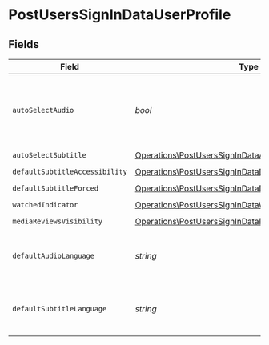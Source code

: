# PostUsersSignInDataUserProfile


## Fields

| Field                                                                                                                                    | Type                                                                                                                                     | Required                                                                                                                                 | Description                                                                                                                              | Example                                                                                                                                  |
| ---------------------------------------------------------------------------------------------------------------------------------------- | ---------------------------------------------------------------------------------------------------------------------------------------- | ---------------------------------------------------------------------------------------------------------------------------------------- | ---------------------------------------------------------------------------------------------------------------------------------------- | ---------------------------------------------------------------------------------------------------------------------------------------- |
| `autoSelectAudio`                                                                                                                        | *bool*                                                                                                                                   | :heavy_check_mark:                                                                                                                       | If the account has automatically select audio and subtitle tracks enabled                                                                | true                                                                                                                                     |
| `autoSelectSubtitle`                                                                                                                     | [Operations\PostUsersSignInDataAutoSelectSubtitle](../../Models/Operations/PostUsersSignInDataAutoSelectSubtitle.md)                     | :heavy_check_mark:                                                                                                                       | N/A                                                                                                                                      | 1                                                                                                                                        |
| `defaultSubtitleAccessibility`                                                                                                           | [Operations\PostUsersSignInDataDefaultSubtitleAccessibility](../../Models/Operations/PostUsersSignInDataDefaultSubtitleAccessibility.md) | :heavy_check_mark:                                                                                                                       | N/A                                                                                                                                      | 1                                                                                                                                        |
| `defaultSubtitleForced`                                                                                                                  | [Operations\PostUsersSignInDataDefaultSubtitleForced](../../Models/Operations/PostUsersSignInDataDefaultSubtitleForced.md)               | :heavy_check_mark:                                                                                                                       | N/A                                                                                                                                      | 1                                                                                                                                        |
| `watchedIndicator`                                                                                                                       | [Operations\PostUsersSignInDataWatchedIndicator](../../Models/Operations/PostUsersSignInDataWatchedIndicator.md)                         | :heavy_check_mark:                                                                                                                       | N/A                                                                                                                                      | 1                                                                                                                                        |
| `mediaReviewsVisibility`                                                                                                                 | [Operations\PostUsersSignInDataMediaReviewsVisibility](../../Models/Operations/PostUsersSignInDataMediaReviewsVisibility.md)             | :heavy_check_mark:                                                                                                                       | N/A                                                                                                                                      | 1                                                                                                                                        |
| `defaultAudioLanguage`                                                                                                                   | *string*                                                                                                                                 | :heavy_check_mark:                                                                                                                       | The preferred audio language for the account                                                                                             | ja                                                                                                                                       |
| `defaultSubtitleLanguage`                                                                                                                | *string*                                                                                                                                 | :heavy_check_mark:                                                                                                                       | The preferred subtitle language for the account                                                                                          | en                                                                                                                                       |